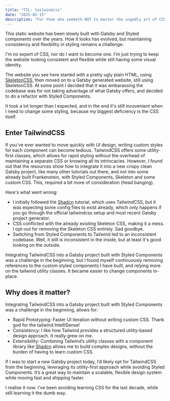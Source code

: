 ```yaml
---
title: "TIL: tailwindcss"
date: "2025-02-15"
description: "For thee who seeketh NOT to master the ungodly art of CSS"
---
```


This static website has been slowly built with Gatsby and Styled components over the years. How it looks has evolved, but maintaining consistency and flexibility in styling remains a challenge.

I'm no expert of CSS, nor do I want to become one. I'm just trying to keep the website looking consistent and flexible while still having some visual identity.

The website you see here started with a pretty ugly plain HTML, using [SkeletonCSS](http://getskeleton.com/), then moved on to a Gatsby generated website, still using SkeletonCSS. At some point I decided that it was embarassing the codebase was for not taking advantage of what Gatsby offers, and decided to do a refactor with Styled Components.

It took a lot longer than I expected, and in the end it's still incovenient when I need to change some styling, because my biggest deficiency is the CSS itself.

## Enter TailwindCSS

If you've ever wanted to move quickly with UI design, writing custom styles for each component can become tedious. TailwindCSS offers some utility-first classes, which allows for rapid styling without the overhead of maintaining a separate CSS or knowing all its intrincacies. However, I found out that the resources show how to integrate it into a new crispy clean Gatsby project, like many other tutorials out there, and not into some already built Frankenstein, with Styled Components, Skeleton and some custom CSS. This, required a bit more of consideration (head banging).

Here's what went wrong:

* I initially followed the [Shadcn](https://shadcn.com/) tutorial, which uses TailwindCSS, but it was expecting some config files to exist already, which only happens if you go through the official tailwindcss setup and most recent Gatsby project generator.
* CSS conflicted with the already existing Skeleton CSS, making it a mess. I opt-out for removing the Skeleton CSS entirely. Sad goodbye.
* Switching from Styled Components to Tailwind led to an inconsistent codebase. Well, it still is inconsistent in the inside, but at least it's good looking on the outside.

Integrating TailwindCSS into a Gatsby project built with Styled Components was a challenge in the beginning, but I found myself continuously removing references to the custom styled components I have built, and relying more on the tailwind utility classes. It became easier to change components in-place.

## Why does it matter?

Integrating TailwindCSS into a Gatsby project built with Styled Components was a challenge in the beginning, allows for:

* Rapid Prototyping: Faster UI iteration without writing custom CSS. Thank god for the tailwind IntelliSense!
* Consistency: I like how Tailwind provides a structured utility-based design approach. It really grew on me.
* Extensibility: Combining Tailwind’s utility classes with a component library like [Shadcn](https://shadcn.com/) allows me to build complex designs, without the burden of having to learn custom CSS.

If I was to start a new Gatsby project today, I’d likely opt for TailwindCSS from the beginning, leveraging its utility-first approach while avoiding Styled Components. It’s a great way to maintain a scalable, flexible design system while moving fast and shipping faster.

I realise it now. I've been avoiding learning CSS for the last decade, while still learning it the dumb way.
